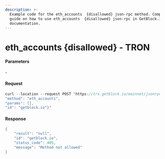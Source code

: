 ```yaml
---
description: >-
  Example code for the eth_accounts  {disallowed} json-rpc method. Сomplete
  guide on how to use eth_accounts  {disallowed} json-rpc in GetBlock.io Web3
  documentation.
---
```


# eth\_accounts {disallowed} - TRON

#### Parameters

\-

#### Request

```java
curl --location --request POST 'https://trx.getblock.io/mainnet/jsonrpc' \n--header 'x-api-key: YOUR-API-KEY' \n--header 'Content-Type: application/json' \n--data-raw '{"jsonrpc": "2.0",
"method": "eth_accounts",
"params": [],
"id": "getblock.io"}'
```

#### Response

```java
{
    "result": "null",
    "id": "getblock.io",
    "status_code": 405,
    "message": "Method not allowed"
}
```
